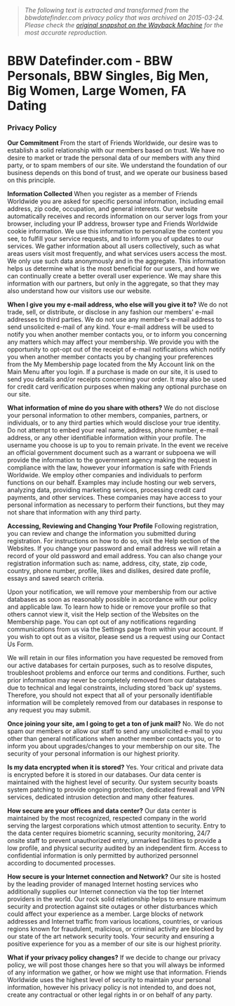 > *The following text is extracted and transformed from the bbwdatefinder.com privacy policy that was archived on 2015-03-24. Please check the [original snapshot on the Wayback Machine](https://web.archive.org/web/20150324203216id_/http%3A//bbwdatefinder.com//privacy-policy) for the most accurate reproduction.*

# BBW Datefinder.com - BBW Personals, BBW Singles, Big Men, Big Women, Large Women, FA Dating

### Privacy Policy

**Our Commitment** From the start of Friends Worldwide, our desire was to establish a solid relationship with our members based on trust. We have no desire to market or trade the personal data of our members with any third party, or to spam members of our site. We understand the foundation of our business depends on this bond of trust, and we operate our business based on this principle.

**Information Collected** When you register as a member of Friends Worldwide you are asked for specific personal information, including email address, zip code, occupation, and general interests. Our website automatically receives and records information on our server logs from your browser, including your IP address, browser type and Friends Worldwide cookie information. We use this information to personalize the content you see, to fulfill your service requests, and to inform you of updates to our services. We gather information about all users collectively, such as what areas users visit most frequently, and what services users access the most. We only use such data anonymously and in the aggregate. This information helps us determine what is the most beneficial for our users, and how we can continually create a better overall user experience. We may share this information with our partners, but only in the aggregate, so that they may also understand how our visitors use our website.

**When I give you my e-mail address, who else will you give it to?** We do not trade, sell, or distribute, or disclose in any fashion our members' e-mail addresses to third parties. We do not use any member's e-mail address to send unsolicited e-mail of any kind. Your e-mail address will be used to notify you when another member contacts you, or to inform you concerning any matters which may affect your membership. We provide you with the opportunity to opt-opt out of the receipt of e-mail notifications which notify you when another member contacts you by changing your preferences from the My Membership page located from the My Account link on the Main Menu after you login. If a purchase is made on our site, it is used to send you details and/or receipts concerning your order. It may also be used for credit card verification purposes when making any optional purchase on our site.

**What information of mine do you share with others?** We do not disclose your personal information to other members, companies, partners, or individuals, or to any third parties which would disclose your true identity. Do not attempt to embed your real name, address, phone number, e-mail address, or any other identifiable information within your profile. The username you choose is up to you to remain private. In the event we receive an official government document such as a warrant or subpoena we will provide the information to the government agency making the request in compliance with the law, however your information is safe with Friends Worldwide. We employ other companies and individuals to perform functions on our behalf. Examples may include hosting our web servers, analyzing data, providing marketing services, processing credit card payments, and other services. These companies may have access to your personal information as necessary to perform their functions, but they may not share that information with any third party.

**Accessing, Reviewing and Changing Your Profile** Following registration, you can review and change the information you submitted during registration. For instructions on how to do so, visit the Help section of the Websites. If you change your password and email address we will retain a record of your old password and email address. You can also change your registration information such as: name, address, city, state, zip code, country, phone number, profile, likes and dislikes, desired date profile, essays and saved search criteria. 

Upon your notification, we will remove your membership from our active databases as soon as reasonably possible in accordance with our policy and applicable law. To learn how to hide or remove your profile so that others cannot view it, visit the Help section of the Websites on the Membership page. You can opt out of any notifications regarding communications from us via the Settings page from within your account. If you wish to opt out as a visitor, please send us a request using our Contact Us Form. 

We will retain in our files information you have requested be removed from our active databases for certain purposes, such as to resolve disputes, troubleshoot problems and enforce our terms and conditions. Further, such prior information may never be completely removed from our databases due to technical and legal constraints, including stored 'back up' systems. Therefore, you should not expect that all of your personally identifiable information will be completely removed from our databases in response to any request you may submit. 

**Once joining your site, am I going to get a ton of junk mail?** No. We do not spam our members or allow our staff to send any unsolicited e-mail to you other than general notifications when another member contacts you, or to inform you about upgrades/changes to your membership on our site. The security of your personal information is our highest priority.

**Is my data encrypted when it is stored?** Yes. Your critical and private data is encrypted before it is stored in our databases. Our data center is maintained with the highest level of security. Our system security boasts system patching to provide ongoing protection, dedicated firewall and VPN services, dedicated intrusion detection and many other features.

**How secure are your offices and data center?** Our data center is maintained by the most recognized, respected company in the world serving the largest corporations which utmost attention to security. Entry to the data center requires biometric scanning, security monitoring, 24/7 onsite staff to prevent unauthorized entry, unmarked facilities to provide a low profile, and physical security audited by an independent firm. Access to confidential information is only permitted by authorized personnel according to documented processes.

**How secure is your Internet connection and Network?** Our site is hosted by the leading provider of managed Internet hosting services who additionally supplies our Internet connection via the top tier Internet providers in the world. Our rock solid relationship helps to ensure maximum security and protection against site outages or other disturbances which could affect your experience as a member. Large blocks of network addresses and Internet traffic from various locations, countries, or various regions known for fraudulent, malicious, or criminal activity are blocked by our state of the art network security tools. Your security and ensuring a positive experience for you as a member of our site is our highest priority.

**What if your privacy policy changes?** If we decide to change our privacy policy, we will post those changes here so that you will always be informed of any information we gather, or how we might use that information. Friends Worldwide uses the highest level of security to maintain your personal information, however his privacy policy is not intended to, and does not, create any contractual or other legal rights in or on behalf of any party.
